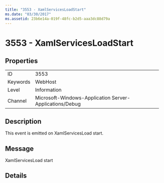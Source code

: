 ```yaml
---
title: "3553 - XamlServicesLoadStart"
ms.date: "03/30/2017"
ms.assetid: 23b6e14a-019f-48fc-b2d5-aaa3dc88d79a
---
```

# 3553 - XamlServicesLoadStart

## Properties  
  
|||  
|-|-|  
|ID|3553|  
|Keywords|WebHost|  
|Level|Information|  
|Channel|Microsoft-Windows-Application Server-Applications/Debug|  
  
## Description  

 This event is emitted on XamlServicesLoad start.  
  
## Message  

 XamlServicesLoad start  
  
## Details
